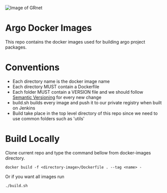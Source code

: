 ![Image of GRnet](https://avatars0.githubusercontent.com/u/6882712?s=200&v=4)
# Argo Docker Images

This repo contains the docker images used for building argo project packages.

# Conventions
- Each directory name is the docker image name
- Each directory MUST contain a Dockerfile
- Each folder MUST contain a VERSION file and we should follow [Semantic Versioning](https://semver.org/) for every new change
- build.sh builds every image and push it to our private registry when built on Jenkins
- Build take place in the top level directory of this repo since we need to use common folders such as 'utils'

# Build Locally
Clone current repo and type the command bellow from docker-images directory.

```
docker build -f <directory-image>/Dockerfile . --tag <name> -
```

Or if you want all images run

```
./build.sh
```
